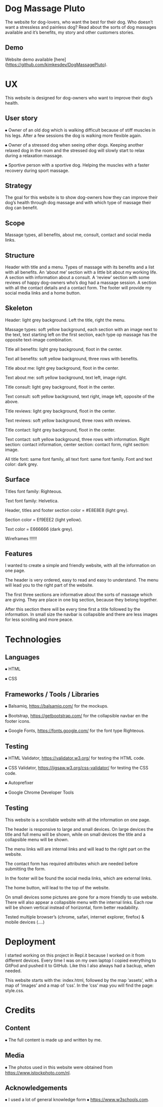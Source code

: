# Dog Massage Pluto

The website for dog-lovers, who want the best for their dog. Who doesn’t want a stressless and painless dog? 
Read about the sorts of dog massages available and it’s benefits, my story and other customers stories.

## Demo 

Website demo available [here] (https://github.com/kimkesdev/DogMassagePluto).

# UX
This website is designed for dog-owners who want to improve their dog’s health.

## User story 
⦁	Owner of an old dog which is walking difficult because of stiff muscles in his legs.  After a few sessions the dog is walking more flexible again.

⦁	Owner of a stressed dog when seeing other dogs. Keeping  another relaxed dog in the room and the stressed dog will slowly start to relax during a relaxation massage.

⦁	Sportive person with a sportive dog. Helping the muscles with a faster recovery during sport massage.

## Strategy
The goal for this website is to show dog-owners how they can improve their dog’s health through dog massage and with which type of massage their dog can benefit.

## Scope
Massage types, all benefits, about me, consult, contact and social media links.

## Structure
Header with title and a menu.
Types of massage with its benefits and a list with all benefits.
An ‘about me’ section with a little bit about my working life.
A section with information about a consult.
A ‘review’ section with some reviews of happy dog-owners who’s dog had a massage session.
A section with all the contact details and a contact form.
The footer will provide my social media links and a home button.

## Skeleton
Header: light grey background. Left the title, right the menu.

Massage types: soft yellow background, each section with an image next to the text, text starting left on the first section, each type op massage has the opposite text-image combination.  

Title all benefits: light grey background, floot in the center.

Text all benefits: soft yellow background, three rows with benefits.

Title about me: light grey background, floot in the center.

Text about me: soft yellow background, text left, image right.

Title consult: light grey background, floot in the center.

Text consult: soft yellow background, text right, image left, opposite of the above.

Title reviews: light grey background, floot in the center.

Text reviews: soft yellow background, three rows with reviews.

Title contact: light grey background, floot in the center.

Text contact: soft yellow background, three rows with information. Right section: contact information, center section: contact form, right section: image.

All title font: same font family, all text font: same font family. Font and text color: dark grey.

## Surface
Titles font family: Righteous.

Text font family: Helvetica.

Header, titles and footer section color = #E8E8E8 (light grey).

Section color = Ef9EEE2 (light yellow).

Text color = E666666 (dark grey).

Wireframes !!!!!!

## Features
I wanted to create a simple and friendly website, with all the information on one page. 

The header is very ordered, easy to read and easy to understand. The menu will lead you to the right part of the website.

The first three sections are informative about the sorts of massage which are giving. They are place in one big section, because they belong together. 

After this section there will be every time first a title followed by the information.
In small size the navbar is collapsible and there are less images for less scrolling and more peace.

# Technologies 

## Languages
⦁	HTML

⦁	CSS

## Frameworks / Tools / Libraries
⦁	Balsamiq, https://balsamiq.com/ for the mockups.

⦁	Bootstrap, https://getbootstrap.com/ for the collapsible navbar en the footer icons.

⦁	Google Fonts, https://fonts.google.com/ for the font type Righteous.

## Testing
⦁	HTML Validator, https://validator.w3.org/ for testing the HTML code.

⦁	CSS Validator, https://jigsaw.w3.org/css-validator/ for testing the CSS code.

⦁	Autoprefixer

⦁	Google Chrome Developer Tools

## Testing
This website is a scrollable website with all the information on one page.

The header is responsive to large and small devices. On large devices the title and full menu will be shown, while on small devices the title and a collapsible menu will be shown.

The menu links will are internal links and will lead to the right part on the website. 

The contact form has required attributes which are needed before submitting the form.

In the footer will be found the social media links, which are external links.

The home button, will lead to the top of the website.

On small devices some pictures are gone for a more friendly to use website. There will also appear a collapsible menu with the internal links. Each row will be shown vertical instead of horizontal, form better readability.

Tested multiple browser’s (chrome, safari, internet explorer, firefox) & mobile devices (….)

# Deployment
I started working on this project in Repl.it because I worked on it from different devices. Every time I was on my own laptop I copied everything to GitPod and pushed it to GitHub. Like this I also always had a backup, when needed. 

This website starts with the: index.html, followed by the map ‘assets’, with a map of ‘images’ and a map of ‘css’. In the ’css’ map you will find the page: style.css.

# Credits

## Content
⦁	The full content is made up and written by me.

## Media
⦁	The photos used in this website were obtained from https://www.istockphoto.com/nl.

## Acknowledgements
⦁	I used a lot of general knowledge form ⦁	https://www.w3schools.com.

